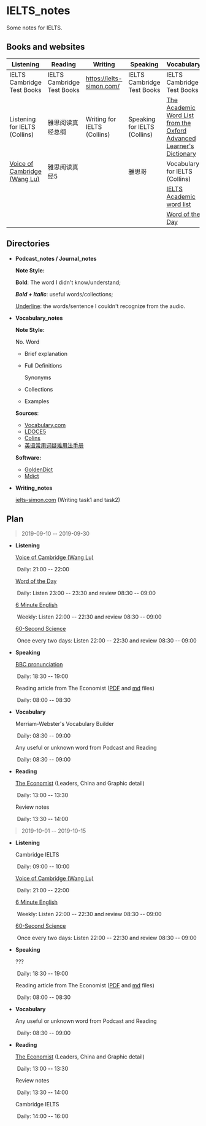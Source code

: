 # IELTS_notes

Some notes for IELTS.

## Books and websites


| Listening                                                    | Reading                    | Writing                     | Speaking                     | Vocabulary                                                   | Resources                                                    |
| ------------------------------------------------------------ | -------------------------- | --------------------------- | ---------------------------- | ------------------------------------------------------------ | ------------------------------------------------------------ |
| IELTS Cambridge Test Books                                   | IELTS Cambridge Test Books | https://ielts-simon.com/    | IELTS Cambridge Test Books   | IELTS Cambridge Test Books                                   | https://www.jimuenglish.com/ (listening podcast online)      |
| Listening for IELTS (Collins)                                | 雅思阅读真经总纲           | Writing for IELTS (Collins) | Speaking for IELTS (Collins) | [The Academic Word List from the Oxford Advanced Learner's Dictionary](https://www.oxfordlearnersdictionaries.com/us/wordlist/english/academic/) | [BBC 6 minute learning English](http://www.bbc.co.uk/learningenglish/english/features/6-minute-english), [BBC NEWs](https://www.bbc.com/news), [60-Second Science](https://www.scientificamerican.com/podcast/60-second-science/) |
| [Voice of Cambridge (Wang Lu)](https://weibo.com/ttarticle/p/show?id=2309404319052876149390) | 雅思阅读真经5              |                             | 雅思哥                       | Vocabulary for IELTS (Collins)                               | [The Economist](https://www.economist.com/)                  |
|                                                              |                            |                             |                              | [IELTS Academic word list](https://ielts-up.com/writing/ielts-academic-wordlist.html) |                                                              |
|                                                              |                            |                             |                              | [Word of the Day](https://www.merriam-webster.com/word-of-the-day) |                                                              |

## Directories

- **Podcast_notes / Journal_notes**

  **Note Style:**

  **Bold**: The word I didn't know/understand;

  ***Bold + Italic***: useful words/collections;

  <ins>Underline</ins>: the words/sentence I couldn't recognize from the audio.

- **Vocabulary_notes**

  **Note Style:**

  No. Word

  - Brief explanation

  - Full Definitions

    Synonyms

  - Collections

  - Examples

  **Sources**:

  - [Vocabulary.com](https://www.vocabulary.com/)
  - [LDOCE5](https://www.ldoceonline.com/)
  - [Colins](https://www.collinsdictionary.com/)
  - [英语常用词疑难用法手册](https://book.douban.com/subject/5038844/)

  **Software:**

  - [GoldenDict](http://goldendict.org/)
  - [Mdict](https://www.mdict.cn/wp/?lang=en)
  
- **Writing_notes**

  [ielts-simon.com](https://ielts-simon.com/ielts-help-and-english-pr/) (Writing task1 and task2)

## Plan

> 2019-09-10 -- 2019-09-30

- **Listening**

  [Voice of Cambridge (Wang Lu)](https://weibo.com/ttarticle/p/show?id=2309404319052876149390)

  ​		Daily: 21:00 -- 22:00

  [Word of the Day](https://www.merriam-webster.com/word-of-the-day)
  
  ​		Daily: Listen 23:00 -- 23:30 and review 08:30 -- 09:00
  
  [6 Minute English](http://www.bbc.co.uk/learningenglish/english/features/6-minute-english)
  
  ​		Weekly: Listen 22:00 -- 22:30 and review 08:30 -- 09:00
  
  [60-Second Science](https://www.scientificamerican.com/podcast/60-second-science/)
  
  ​		Once every two days: Listen 22:00 -- 22:30 and review 08:30 -- 09:00
  
- **Speaking**
  
  [BBC pronunciation](http://www.bbc.co.uk/learningenglish/english/features/pronunciation)
  
  ​		Daily: 18:30 -- 19:00
  
  Reading article from The Economist ([PDF](https://github.com/nailperry-zd/The-Economist) and [md](https://github.com/fredliu168/TheEconomist) files)
  
  ​		Daily: 08:00 -- 08:30
  
- **Vocabulary**
  
  Merriam-Webster's Vocabulary Builder
  
  ​		Daily: 08:30 -- 09:00
  
  Any useful or unknown word from Podcast and Reading
  
  ​		Daily: 08:30 -- 09:00
  
- **Reading**
  
  [The Economist](https://github.com/nailperry-zd/The-Economist) (Leaders, China and Graphic detail)
  
  ​		Daily: 13:00 -- 13:30
  
  Review notes
  
  ​		Daily: 13:30 -- 14:00



>  2019-10-01 -- 2019-10-15

- **Listening**

  Cambridge IELTS

  ​		Daily: 09:00 -- 10:00

  [Voice of Cambridge (Wang Lu)](https://weibo.com/ttarticle/p/show?id=2309404319052876149390)
  
  ​		Daily: 21:00 -- 22:00
  
  [6 Minute English](http://www.bbc.co.uk/learningenglish/english/features/6-minute-english)
  
  ​		Weekly: Listen 22:00 -- 22:30 and review 08:30 -- 09:00
  
  [60-Second Science](https://www.scientificamerican.com/podcast/60-second-science/)
  
  ​		Once every two days: Listen 22:00 -- 22:30 and review 08:30 -- 09:00
  
- **Speaking**
  
  ???
  
  ​		Daily: 18:30 -- 19:00
  
  Reading article from The Economist ([PDF](https://github.com/nailperry-zd/The-Economist) and [md](https://github.com/fredliu168/TheEconomist) files)
  
  ​		Daily: 08:00 -- 08:30
  
- **Vocabulary**
  
  Any useful or unknown word from Podcast and Reading
  
  ​		Daily: 08:30 -- 09:00
  
- **Reading**
  
  [The Economist](https://github.com/nailperry-zd/The-Economist) (Leaders, China and Graphic detail)
  
  ​		Daily: 13:00 -- 13:30
  
  Review notes
  
  ​		Daily: 13:30 -- 14:00
  
  Cambridge IELTS
  
  ​		Daily: 14:00 -- 16:00
